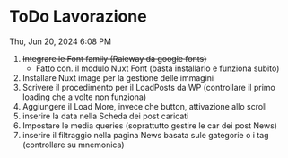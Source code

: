 # ToDo Lavorazione

Thu, Jun 20, 2024 6:08 PM

1. ~~Integrare le Font family (Raleway da google fonts)~~
    * Fatto con. il modulo Nuxt Font (basta installarlo e funziona subito)
2. Installare Nuxt image per la gestione delle immagini
3. Scrivere il procedimento per il LoadPosts da WP (controllare il primo loading che a volte non funziona)
4. Aggiungere il Load More, invece che button, attivazione allo scroll
5. inserire la data nella Scheda dei post caricati
6. Impostare le media queries (soprattutto gestire le car dei post News)
7. inserire il filtraggio nella pagina News basata sule gategorie o i tag (controllare su mnemonica)